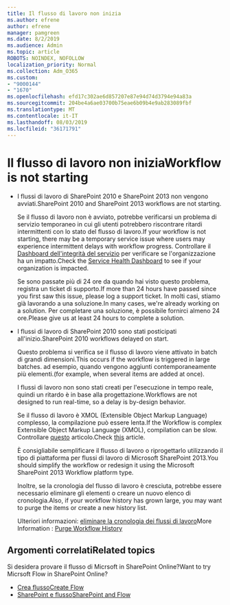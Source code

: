 ```yaml
---
title: Il flusso di lavoro non inizia
ms.author: efrene
author: efrene
manager: pamgreen
ms.date: 8/2/2019
ms.audience: Admin
ms.topic: article
ROBOTS: NOINDEX, NOFOLLOW
localization_priority: Normal
ms.collection: Adm_O365
ms.custom:
- "9000144"
- "1670"
ms.openlocfilehash: efd17c302ae6d857207e87e94d74d3794e94a83a
ms.sourcegitcommit: 204be4a6ae03700b75eae6b09b4e9ab283089fbf
ms.translationtype: MT
ms.contentlocale: it-IT
ms.lasthandoff: 08/03/2019
ms.locfileid: "36171791"
---
```

# <a name="workflow-is-not-starting"></a><span data-ttu-id="4c9f9-102">Il flusso di lavoro non inizia</span><span class="sxs-lookup"><span data-stu-id="4c9f9-102">Workflow is not starting</span></span>

- <span data-ttu-id="4c9f9-103">I flussi di lavoro di SharePoint 2010 e SharePoint 2013 non vengono avviati.</span><span class="sxs-lookup"><span data-stu-id="4c9f9-103">SharePoint 2010 and SharePoint 2013 workflows are not starting.</span></span>

    <span data-ttu-id="4c9f9-104">Se il flusso di lavoro non è avviato, potrebbe verificarsi un problema di servizio temporaneo in cui gli utenti potrebbero riscontrare ritardi intermittenti con lo stato del flusso di lavoro.</span><span class="sxs-lookup"><span data-stu-id="4c9f9-104">If your workflow is not starting, there may be a temporary service issue where users may experience intermittent delays with workflow progress.</span></span> <span data-ttu-id="4c9f9-105">Controllare il [Dashboard dell'integrità del servizio](https:/admin.microsoft.com/AdminPortal/Home#/servicehealth) per verificare se l'organizzazione ha un impatto.</span><span class="sxs-lookup"><span data-stu-id="4c9f9-105">Check the [Service Health Dashboard](https:/admin.microsoft.com/AdminPortal/Home#/servicehealth) to see if your organization is impacted.</span></span>

    <span data-ttu-id="4c9f9-106">Se sono passate più di 24 ore da quando hai visto questo problema, registra un ticket di supporto.</span><span class="sxs-lookup"><span data-stu-id="4c9f9-106">If more than 24 hours have passed since you first saw this issue, please log a support ticket.</span></span> <span data-ttu-id="4c9f9-107">In molti casi, stiamo già lavorando a una soluzione.</span><span class="sxs-lookup"><span data-stu-id="4c9f9-107">In many cases, we're already working on a solution.</span></span> <span data-ttu-id="4c9f9-108">Per completare una soluzione, è possibile fornirci almeno 24 ore.</span><span class="sxs-lookup"><span data-stu-id="4c9f9-108">Please give us at least 24 hours to complete a solution.</span></span>

- <span data-ttu-id="4c9f9-109">I flussi di lavoro di SharePoint 2010 sono stati posticipati all'inizio.</span><span class="sxs-lookup"><span data-stu-id="4c9f9-109">SharePoint 2010 workflows delayed on start.</span></span>

    <span data-ttu-id="4c9f9-110">Questo problema si verifica se il flusso di lavoro viene attivato in batch di grandi dimensioni.</span><span class="sxs-lookup"><span data-stu-id="4c9f9-110">This occurs if the workflow is triggered in large batches.</span></span> <span data-ttu-id="4c9f9-111">ad esempio, quando vengono aggiunti contemporaneamente più elementi.</span><span class="sxs-lookup"><span data-stu-id="4c9f9-111">(for example, when several items are added at once).</span></span>

    <span data-ttu-id="4c9f9-112">I flussi di lavoro non sono stati creati per l'esecuzione in tempo reale, quindi un ritardo è in base alla progettazione.</span><span class="sxs-lookup"><span data-stu-id="4c9f9-112">Workflows are not designed to run real-time, so a delay is by-design behavior.</span></span>

    <span data-ttu-id="4c9f9-113">Se il flusso di lavoro è XMOL (Extensible Object Markup Language) complesso, la compilazione può essere lenta.</span><span class="sxs-lookup"><span data-stu-id="4c9f9-113">If the Workflow is complex Extensible Object Markup Language (XMOL), compilation can be slow.</span></span> <span data-ttu-id="4c9f9-114">Controllare [questo](https://support.microsoft.com/en-us/kb/3043697) articolo.</span><span class="sxs-lookup"><span data-stu-id="4c9f9-114">Check [this](https://support.microsoft.com/en-us/kb/3043697) article.</span></span>

    <span data-ttu-id="4c9f9-115">È consigliabile semplificare il flusso di lavoro o riprogettarlo utilizzando il tipo di piattaforma per flussi di lavoro di Microsoft SharePoint 2013.</span><span class="sxs-lookup"><span data-stu-id="4c9f9-115">You should simplify the workflow or redesign it using the Microsoft SharePoint 2013 Workflow platform type.</span></span>

    <span data-ttu-id="4c9f9-116">Inoltre, se la cronologia del flusso di lavoro è cresciuta, potrebbe essere necessario eliminare gli elementi o creare un nuovo elenco di cronologia.</span><span class="sxs-lookup"><span data-stu-id="4c9f9-116">Also, if your workflow history has grown large, you may want to purge the items or create a new history list.</span></span>

    <span data-ttu-id="4c9f9-117">Ulteriori informazioni: [eliminare la cronologia dei flussi di lavoro](https://blogs.technet.microsoft.com/marj/2015/08/07/sharepoint-2010-workflows-best-practice-purge-workflow-history-list-items/)</span><span class="sxs-lookup"><span data-stu-id="4c9f9-117">More Information : [Purge Workflow History](https://blogs.technet.microsoft.com/marj/2015/08/07/sharepoint-2010-workflows-best-practice-purge-workflow-history-list-items/)</span></span>


## <a name="related-topics"></a><span data-ttu-id="4c9f9-118">Argomenti correlati</span><span class="sxs-lookup"><span data-stu-id="4c9f9-118">Related topics</span></span>
<span data-ttu-id="4c9f9-119">Si desidera provare il flusso di Micrsoft in SharePoint Online?</span><span class="sxs-lookup"><span data-stu-id="4c9f9-119">Want to try Micrsoft Flow in SharePoint Online?</span></span>
- [<span data-ttu-id="4c9f9-120">Crea flusso</span><span class="sxs-lookup"><span data-stu-id="4c9f9-120">Create Flow</span></span>](https://support.office.com/article/Create-a-flow-for-a-list-or-library-in-SharePoint-Online-or-OneDrive-for-Business-a9c3e03b-0654-46af-a254-20252e580d01) 
- [<span data-ttu-id="4c9f9-121">SharePoint e flusso</span><span class="sxs-lookup"><span data-stu-id="4c9f9-121">SharePoint and Flow</span></span>](https://flow.microsoft.com/blog/sharepoint-and-flow/) 


